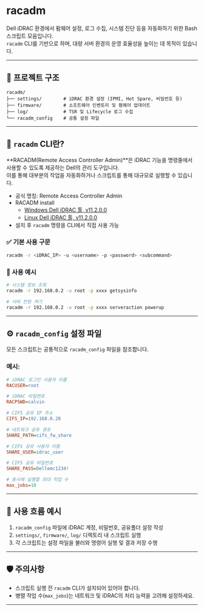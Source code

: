 # racadm

Dell iDRAC 환경에서 펌웨어 설정, 로그 수집, 시스템 진단 등을 자동화하기 위한 Bash 스크립트 모음입니다.  
`racadm` CLI를 기반으로 하며, 대량 서버 환경의 운영 효율성을 높이는 데 목적이 있습니다.

---

## 🧩 프로젝트 구조

```
racadm/
├── settings/        # iDRAC 환경 설정 (IPMI, Hot Spare, 비밀번호 등)
├── firmware/        # 소프트웨어 인벤토리 및 펌웨어 업데이트
├── log/             # TSR 및 Lifecycle 로그 수집
└── racadm_config    # 공통 설정 파일
```

---

## 🧰 `racadm` CLI란?

**RACADM(Remote Access Controller Admin)**은 iDRAC 기능을 명령줄에서 사용할 수 있도록 제공하는 Dell의 관리 도구입니다.  
이를 통해 대부분의 작업을 자동화하거나 스크립트를 통해 대규모로 실행할 수 있습니다.

- 공식 명칭: Remote Access Controller Admin
- RACADM install
  - [Windows Dell iDRAC 툴, v11.2.0.0](https://www.dell.com/support/home/en-us/drivers/driversdetails?driverid=j2vkv)
  - [Linux Dell iDRAC 툴, v11.2.0.0](https://www.dell.com/support/home/en-us/drivers/driversdetails?driverid=j72j9)
- 설치 후 `racadm` 명령을 CLI에서 직접 사용 가능

### ✅ 기본 사용 구문

```bash
racadm -r <iDRAC_IP> -u <username> -p <password> <subcommand>
```

### 📌 사용 예시

```bash
# 시스템 정보 조회
racadm -r 192.168.0.2 -u root -p xxxx getsysinfo

# 서버 전원 켜기
racadm -r 192.168.0.2 -u root -p xxxx serveraction powerup
```


---

## ⚙️ `racadm_config` 설정 파일

모든 스크립트는 공통적으로 `racadm_config` 파일을 참조합니다.  

### 예시:

```ini
# iDRAC 로그인 사용자 이름
RACUSER=root

# iDRAC 비밀번호
RACPSWD=calvin

# CIFS 공유 IP 주소
CIFS_IP=192.168.0.28

# 네트워크 공유 경로
SHARE_PATH=cifs_fw_share

# CIFS 공유 사용자 이름
SHARE_USER=idrac_user

# CIFS 공유 비밀번호
SHARE_PASS=Dellemc1234!

# 동시에 실행할 최대 작업 수
max_jobs=10

```

---

## 🧪 사용 흐름 예시

1. `racadm_config` 파일에 iDRAC 계정, 비밀번호, 공유폴더 설정 작성
2. `settings/`, `firmware/`, `log/` 디렉토리 내 스크립트 실행
3. 각 스크립트는 설정 파일을 불러와 명령어 실행 및 결과 저장 수행

---

## 🛡️ 주의사항

- 스크립트 실행 전 `racadm` CLI가 설치되어 있어야 합니다.
- 병렬 작업 수(`max_jobs`)는 네트워크 및 iDRAC의 처리 능력을 고려해 설정하세요.

---

